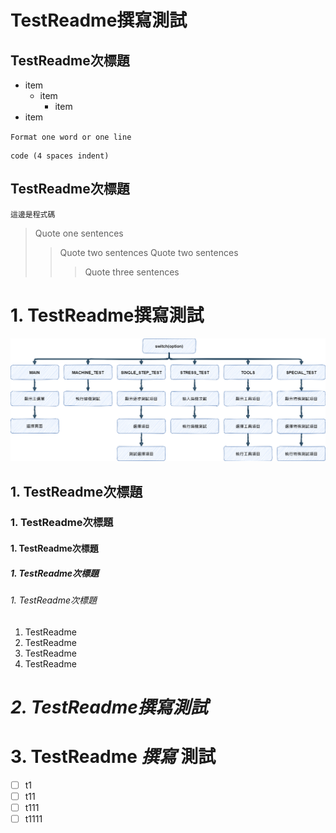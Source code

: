 # TestReadme撰寫測試

## TestReadme次標題

* item
  * item
    * item
* item

`Format one word or one line`

    code (4 spaces indent)

## TestReadme次標題

```
這邊是程式碼
```

> Quote one sentences
>>Quote two sentences
>>Quote two sentences
>>>Quote three sentences

# **1. TestReadme撰寫測試**

![TestImg1](https://github.com/abab0971/TestReadme/blob/master/%E6%B8%AC%E8%A9%A6%E7%A8%8B%E5%BC%8F-displayScreen(%E4%B8%BB%E6%93%8D%E4%BD%9C%E9%82%8F%E8%BC%AF).png)

## 1. TestReadme次標題

### 1. TestReadme次標題

#### 1. TestReadme次標題

##### 1. TestReadme次標題

###### 1. TestReadme次標題

1. TestReadme
1. TestReadme
1. TestReadme
1. TestReadme

# _2. TestReadme撰寫測試_

# **3. TestReadme _撰寫_ 測試**

- [ ] t1
- [ ] t11
- [ ] t111
- [ ] t1111
